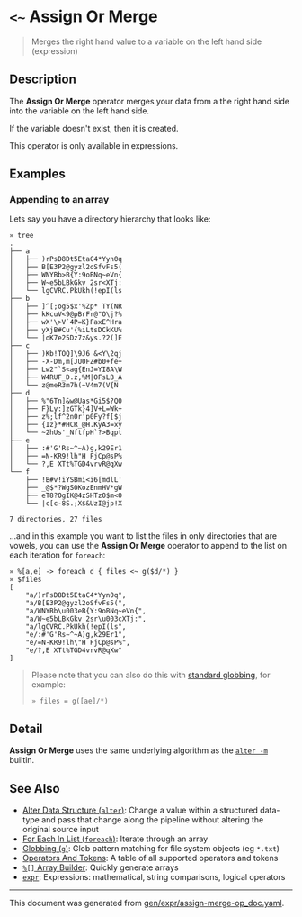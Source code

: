 # `<~` Assign Or Merge

> Merges the right hand value to a variable on the left hand side (expression)

## Description

The **Assign Or Merge** operator merges your data from a the right hand side
into the variable on the left hand side.

If the variable doesn't exist, then it is created.

This operator is only available in expressions.



## Examples

### Appending to an array

Lets say you have a directory hierarchy that looks like:

```
» tree
.
├── a
│   ├── )rPsD8Dt5EtaC4*Yyn0q
│   ├── B[E3P2@gyzl2oSfvFs5(
│   ├── WNYBb>B{Y:9oBNq~eVn{
│   ├── W~e5bLBkGkv 2sr<XTj:
│   └── lgCVRC.PkUkh(!epI(ls
├── b
│   ├── ]^[;og5$x'%Zp* TY(NR
│   ├── kKcuV<9@pBrFr@"O\j?%
│   ├── wX'\>V`4P=K}FaxE^Hra
│   ├── yXjB#Cu'{%iLtsDCkKU%
│   └── |oK7e25Dz7z&ys.?2(]E
├── c
│   ├── )Kb!TOQ]\9J6 &<Y\2qj
│   ├── -X-Dm,m[JU0FZ#b0+fe+
│   ├── Lw2"`S<ag{EnJ=YI8A\W
│   ├── W4RUF_D.z,%M|OFsLB_A
│   └── z@meR3m7h(~V4m7(V{N
├── d
│   ├── %"6Tn]&w@Uas*Gi5$?Q0
│   ├── F}Ly:]zGTk}4]V+L=Wk+
│   ├── z%;lf^2n0r'p0Fy?f[$j
│   ├── {Iz}*#HCR_@H.KyA3=xy
│   └── ~2hUs'_NftfpH`?>Bqpt
├── e
│   ├── :#'G'Rs~^~A)g,k29Er1
│   ├── =N-KR9!lh"H FjCp@sP%
│   └── ?,E XTt%TGD4vrvR@qXw
└── f
    ├── !B#v!iYSBmi<i6[mdlL'
    ├── _@$*?WgS0KozEnmHV*gW
    ├── eT8?OgIK@4zSHTz0$m<O
    └── |c[c-8S.;X$&UzI@jp!X

7 directories, 27 files
```

...and in this example you want to list the files in only directories that are
vowels, you can use the **Assign Or Merge** operator to append to the list on
each iteration for `foreach`:

```
» %[a,e] -> foreach d { files <~ g($d/*) }
» $files
[
    "a/)rPsD8Dt5EtaC4*Yyn0q",
    "a/B[E3P2@gyzl2oSfvFs5(",
    "a/WNYBb\u003eB{Y:9oBNq~eVn{",
    "a/W~e5bLBkGkv 2sr\u003cXTj:",
    "a/lgCVRC.PkUkh(!epI(ls",
    "e/:#'G'Rs~^~A)g,k29Er1",
    "e/=N-KR9!lh\"H FjCp@sP%",
    "e/?,E XTt%TGD4vrvR@qXw"
]
```

> Please note that you can also do this with [standard globbing](/docs/commands/g.md), for example:
> ```
> » files = g([ae]/*)
> ```

## Detail

**Assign Or Merge** uses the same underlying algorithm as the [`alter -m`](/docs/commands/alter.md)
builtin.

## See Also

* [Alter Data Structure (`alter`)](../commands/alter.md):
  Change a value within a structured data-type and pass that change along the pipeline without altering the original source input
* [For Each In List (`foreach`)](../commands/foreach.md):
  Iterate through an array
* [Globbing (`g`)](../commands/g.md):
  Glob pattern matching for file system objects (eg `*.txt`)
* [Operators And Tokens](../user-guide/operators-and-tokens.md):
  A table of all supported operators and tokens
* [`%[]` Array Builder](../parser/create-array.md):
  Quickly generate arrays
* [`expr`](../commands/expr.md):
  Expressions: mathematical, string comparisons, logical operators

<hr/>

This document was generated from [gen/expr/assign-merge-op_doc.yaml](https://github.com/lmorg/murex/blob/master/gen/expr/assign-merge-op_doc.yaml).